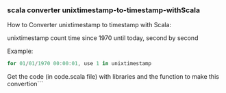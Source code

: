 ### scala converter unixtimestamp-to-timestamp-withScala
How to Converter unixtimestamp to timestamp with Scala:

unixtimestamp count time since 1970 until today, second by second

Example: 

```c#
for 01/01/1970 00:00:01, use 1 in unixtimestamp
```

Get the code (in code.scala file) with libraries and the function to make this convertion```
